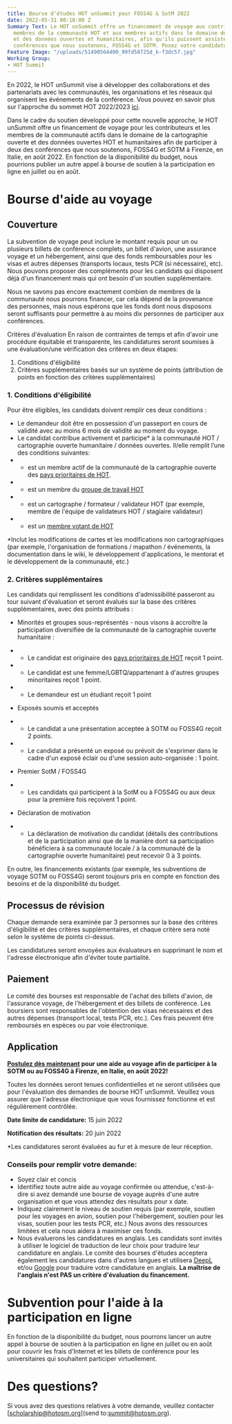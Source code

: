 ```yaml
---
title: Bourse d'études HOT unSummit pour FOSS4G & SotM 2022
date: 2022-05-31 00:18:00 Z
Summary Text: Le HOT unSummit offre un financement de voyage aux contributeurs et
  membres de la communauté HOT et aux membres actifs dans le domaine de la cartographie
  et des données ouvertes et humanitaires, afin qu'ils puissent assister à deux des
  conférences que nous soutenons, FOSS4G et SOTM. Posez votre candidature dès maintenant!
Feature Image: "/uploads/51490564400_99fd58725d_k-f3dc57.jpg"
Working Group:
- HOT Summit
---
```


En 2022, le HOT unSummit vise à développer des collaborations et des partenariats avec les communautés, les organisations et les réseaux qui organisent les événements de la conférence. Vous pouvez en savoir plus sur l'approche du sommet HOT 2022/2023 [ici](https://www.hotosm.org/updates/update-on-the-2022-and-2023-summits/). 

Dans le cadre du soutien développé pour cette nouvelle approche, le HOT unSummit offre un financement de voyage pour les contributeurs et les membres de la communauté actifs dans le domaine de la cartographie ouverte et des données ouvertes HOT et humanitaires afin de participer à deux des conférences que nous soutenons, FOSS4G et SOTM à Firenze, en Italie, en août 2022. En fonction de la disponibilité du budget, nous pourrions publier un autre appel à bourse de soutien à la participation en ligne en juillet ou en août.

# Bourse d'aide au voyage

## Couverture

La subvention de voyage peut inclure le montant requis pour un ou plusieurs billets de conférence complets, un billet d'avion, une assurance voyage et un hébergement, ainsi que des fonds remboursables pour les visas et autres dépenses (transports locaux, tests PCR (si nécessaire), etc). Nous pouvons proposer des compléments pour les candidats qui disposent déjà d'un financement mais qui ont besoin d'un soutien supplémentaire.

Nous ne savons pas encore exactement combien de membres de la communauté nous pourrons financer, car cela dépend de la provenance des personnes, mais nous espérons que les fonds dont nous disposons seront suffisants pour permettre à au moins dix personnes de participer aux conférences.

Critères d'évaluation
En raison de contraintes de temps et afin d'avoir une procédure équitable et transparente, les candidatures seront soumises à une évaluation/une vérification des critères en deux étapes:
1. Conditions d'éligibilité
2. Critères supplémentaires basés sur un système de points (attribution de points en fonction des critères supplémentaires)

### 1. Conditions d'éligibilité

Pour être éligibles, les candidats doivent remplir ces deux conditions :
* Le demandeur doit être en possession d'un passeport en cours de validité avec au moins 6 mois de validité au moment du voyage.
* Le candidat contribue activement et participe* à la communauté HOT / cartographie ouverte humanitaire / données ouvertes. Il/elle remplit l’une des conditions suivantes:
* * est un membre actif de la communauté de la cartographie ouverte des [pays prioritaires de HOT](https://wiki.openstreetmap.org/wiki/Humanitarian_OSM_Team/Priority_countries).
* * est un membre du [groupe de travail HOT](https://www.hotosm.org/community/working-groups/)
* * est un cartographe / formateur / validateur HOT (par exemple, membre de l'équipe de validateurs HOT / stagiaire validateur)
* * est un [membre votant de HOT](https://www.hotosm.org/voting-members)

*Inclut les modifications de cartes et les modifications non cartographiques (par exemple, l'organisation de formations / mapathon / événements, la documentation dans le wiki, le développement d'applications, le mentorat et le développement de la communauté, etc.)

### 2. Critères supplémentaires

Les candidats qui remplissent les conditions d'admissibilité passeront au tour suivant d'évaluation et seront évalués sur la base des critères supplémentaires, avec des points attribués :

* Minorités et groupes sous-représentés - nous visons à accroître la participation diversifiée de la communauté de la cartographie ouverte humanitaire :
* * Le candidat est originaire des [pays prioritaires de HOT](https://wiki.openstreetmap.org/wiki/Humanitarian_OSM_Team/Priority_countries) reçoit 1 point.
* * Le candidat est une femme/LGBTQ/appartenant à d'autres groupes minoritaires reçoit 1 point.
* * Le demandeur est un étudiant reçoit 1 point

* Exposés soumis et acceptés
* * Le candidat a une présentation acceptée à SOTM ou FOSS4G reçoit 2 points.
* * Le candidat a présenté un exposé ou prévoit de s'exprimer dans le cadre d'un exposé éclair ou d'une session auto-organisée : 1 point.

* Premier SotM / FOSS4G
* * Les candidats qui participent à la SotM ou à FOSS4G ou aux deux pour la première fois reçoivent 1 point.

* Déclaration de motivation
* * La déclaration de motivation du candidat (détails des contributions et de la participation ainsi que de la manière dont sa participation bénéficiera à sa communauté locale / à la communauté de la cartographie ouverte humanitaire) peut recevoir 0 à 3 points.

En outre, les financements existants (par exemple, les subventions de voyage SOTM ou FOSS4G) seront toujours pris en compte en fonction des besoins et de la disponibilité du budget.

## Processus de révision

Chaque demande sera examinée par 3 personnes sur la base des critères d'éligibilité et des critères supplémentaires, et chaque critère sera noté selon le système de points ci-dessus. 

Les candidatures seront envoyées aux évaluateurs en supprimant le nom et l'adresse électronique afin d'éviter toute partialité.

## Paiement

Le comité des bourses est responsable de l'achat des billets d'avion, de l'assurance voyage, de l'hébergement et des billets de conférence. Les boursiers sont responsables de l'obtention des visas nécessaires et des autres dépenses (transport local, tests PCR, etc.). Ces frais peuvent être remboursés en espèces ou par voie électronique.

## Application

**[Postulez dès maintenant](https://forms.gle/nWTLFRD1g3HTiUgy5) pour une aide au voyage afin de participer à la SOTM ou au FOSS4G à Firenze, en Italie, en août 2022!**

Toutes les données seront tenues confidentielles et ne seront utilisées que pour l'évaluation des demandes de bourse HOT unSummit. Veuillez vous assurer que l'adresse électronique que vous fournissez fonctionne et est régulièrement contrôlée.

**Date limite de candidature:** 15 juin 2022

**Notification des résultats:** 20 juin 2022

*Les candidatures seront évaluées au fur et à mesure de leur réception.

### Conseils pour remplir votre demande:
* Soyez clair et concis
* Identifiez toute autre aide au voyage confirmée ou attendue, c'est-à-dire si avez demandé une bourse de voyage auprès d'une autre organisation et que vous attendez des résultats pour x date.
* Indiquez clairement le niveau de soutien requis (par exemple, soutien pour les voyages en avion, soutien pour l'hébergement, soutien pour les visas, soutien pour les tests PCR, etc.) Nous avons des ressources limitées et cela nous aidera à maximiser ces fonds.
* Nous évaluerons les candidatures en anglais. Les candidats sont invités à utiliser le logiciel de traduction de leur choix pour traduire leur candidature en anglais. Le comité des bourses d'études acceptera également les candidatures dans d'autres langues et utilisera [DeepL](https://www.deepl.com/translator) et/ou [Google](https://translate.google.com/) pour traduire votre candidature en anglais. **La maîtrise de l'anglais n'est PAS un critère d'évaluation du financement.**

# Subvention pour l'aide à la participation en ligne

En fonction de la disponibilité du budget, nous pourrons lancer un autre appel à bourse de soutien à la participation en ligne en juillet ou en août pour couvrir les frais d'Internet et les billets de conférence pour les universitaires qui souhaitent participer virtuellement.

# Des questions? 

Si vous avez des questions relatives à votre demande, veuillez contacter [scholarship@hotosm.org](send to:summit@hotosm.org). 